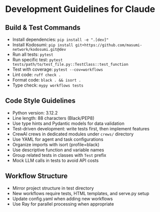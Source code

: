 # Development Guidelines for Claude

## Build & Test Commands
- Install dependencies: `pip install -e ".[dev]"`
- Install Kodosumi: `pip install git+https://github.com/masumi-network/kodosumi.git@dev`
- Run all tests: `pytest`
- Run specific test: `pytest tests/path/to/test_file.py::TestClass::test_function`
- Test with coverage: `pytest --cov=workflows`
- Lint code: `ruff check .`
- Format code: `black . && isort .`
- Type check: `mypy workflows tests`

## Code Style Guidelines
- Python version: 3.12.2
- Line length: 88 characters (Black/PEP8)
- Use type hints and Pydantic models for data validation
- Test-driven development: write tests first, then implement features
- CrewAI crews in dedicated modules under `crews/` directory
- Use YAML for agent and task configurations
- Organize imports with isort (profile=black)
- Use descriptive function and variable names
- Group related tests in classes with `Test` prefix
- Mock LLM calls in tests to avoid API costs

## Workflow Structure
- Mirror project structure in test directory
- New workflows require tests, HTML templates, and serve.py setup
- Update config.yaml when adding new workflows
- Use Ray for parallel processing when appropriate